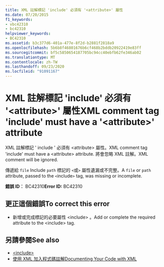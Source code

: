 ```yaml
---
title: XML 註解標記 'include' 必須有 '<attribute>' 屬性
ms.date: 07/20/2015
f1_keywords:
- vbc42310
- bc42310
helpviewer_keywords:
- BC42310
ms.assetid: b3c377d6-401a-477e-8f2d-b2881f2818a9
ms.openlocfilehash: 5b6b8f46801676b6cf468b2bddb20922419e83ff
ms.sourcegitcommit: bf5c5850654187705bc94cc40ebfb62fe346ab02
ms.translationtype: MT
ms.contentlocale: zh-TW
ms.lasthandoff: 09/23/2020
ms.locfileid: "91091167"
---
```

# <a name="xml-comment-tag-include-must-have-a-attribute-attribute"></a><span data-ttu-id="db6d8-102">XML 註解標記 'include' 必須有 '\<attribute>' 屬性</span><span class="sxs-lookup"><span data-stu-id="db6d8-102">XML comment tag 'include' must have a '\<attribute>' attribute</span></span>

<span data-ttu-id="db6d8-103">XML 註解標記 ' include ' 必須有 \<attribute> 屬性。</span><span class="sxs-lookup"><span data-stu-id="db6d8-103">XML comment tag 'include' must have a \<attribute> attribute.</span></span> <span data-ttu-id="db6d8-104">將會忽略 XML 註解。</span><span class="sxs-lookup"><span data-stu-id="db6d8-104">XML comment will be ignored.</span></span>  
  
 <span data-ttu-id="db6d8-105">傳遞給 `file` Include `path` 標記的 `<`或`>` 屬性遺漏或不完整。</span><span class="sxs-lookup"><span data-stu-id="db6d8-105">A `file` or `path` attribute, passed to the `<`include`>` tag, was missing or incomplete.</span></span>  
  
 <span data-ttu-id="db6d8-106">**錯誤 ID︰** BC42310</span><span class="sxs-lookup"><span data-stu-id="db6d8-106">**Error ID:** BC42310</span></span>  
  
## <a name="to-correct-this-error"></a><span data-ttu-id="db6d8-107">更正這個錯誤</span><span class="sxs-lookup"><span data-stu-id="db6d8-107">To correct this error</span></span>  
  
- <span data-ttu-id="db6d8-108">新增或完成標記的必要屬性 \<include> 。</span><span class="sxs-lookup"><span data-stu-id="db6d8-108">Add or complete the required attribute to the \<include> tag.</span></span>  
  
## <a name="see-also"></a><span data-ttu-id="db6d8-109">另請參閱</span><span class="sxs-lookup"><span data-stu-id="db6d8-109">See also</span></span>

- [\<include>](../language-reference/xmldoc/include.md)
- [<span data-ttu-id="db6d8-110">使用 XML 加入程式碼註解</span><span class="sxs-lookup"><span data-stu-id="db6d8-110">Documenting Your Code with XML</span></span>](../programming-guide/program-structure/documenting-your-code-with-xml.md)
